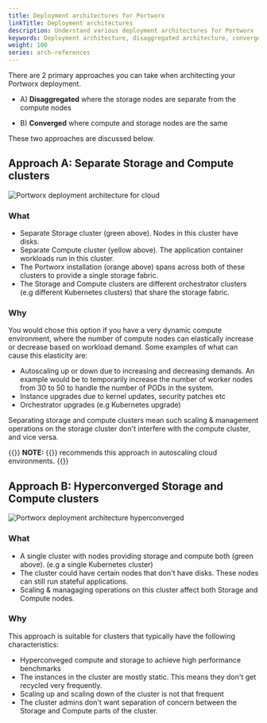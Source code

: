 ```yaml
---
title: Deployment architectures for Portworx
linkTitle: Deployment architectures
description: Understand various deployment architectures for Portworx
keywords: Deployment architecture, disaggregated architecture, converged architecture, Hyperconverged, AWS, Amazon Web Services, GCP Google Cloud Platform, VMWare vSphere
weight: 100
series: arch-references
---
```


There are 2 primary approaches you can take when architecting your Portworx deployment.

* A) **Disaggregated** where the storage nodes are separate from the compute nodes

* B) **Converged** where compute and storage nodes are the same

These two approaches are discussed below.

## Approach A: Separate Storage and Compute clusters


![Portworx deployment architecture for cloud](/img/px-cloud-arch-A.png)

### What

* Separate Storage cluster (green above). Nodes in this cluster have disks.
* Separate Compute cluster (yellow above). The application container workloads run in this cluster.
* The Portworx installation (orange above) spans across both of these clusters to provide a single storage fabric.
* The Storage and Compute clusters are different orchestrator clusters (e.g different Kubernetes clusters) that share the storage fabric.

### Why

You would chose this option if you have a very dynamic compute environment, where the number of compute nodes can elastically increase or decrease based on workload demand. Some examples of what can cause this elasticity are:

* Autoscaling up or down due to increasing and decreasing demands. An example would be to temporarily increase the number of worker nodes from 30 to 50 to handle the number of PODs in the system.
* Instance upgrades due to kernel updates, security patches etc
* Orchestrator upgrades (e.g Kubernetes upgrade)

Separating storage and compute clusters mean such scaling & management operations on the storage cluster don't interfere with the compute cluster, and vice versa.

{{<info>}}
**NOTE:**
{{<companyName>}} recommends this approach in autoscaling cloud environments.
{{</info>}}

## Approach B: Hyperconverged Storage and Compute clusters

![Portworx deployment architecture hyperconverged](/img/px-deployment-arch-hyperconverged.png)

### What

* A single cluster with nodes providing storage and compute both (green above). (e.g a single Kubernetes cluster)
* The cluster could have certain nodes that don't have disks. These nodes can still run stateful applications.
* Scaling & managaging operations on this cluster affect both Storage and Compute nodes.

### Why

This approach is suitable for clusters that typically have the following characteristics:

* Hyperconveged compute and storage to achieve high performance benchmarks
* The instances in the cluster are mostly static. This means they don't get recycled very frequently.
* Scaling up and scaling down of the cluster is not that frequent
* The cluster admins don't want separation of concern between the Storage and Compute parts of the cluster.
